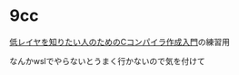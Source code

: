 # 9cc

[低レイヤを知りたい人のためのCコンパイラ作成入門](https://www.sigbus.info/compilerbook)の練習用

なんかwslでやらないとうまく行かないので気を付けて
